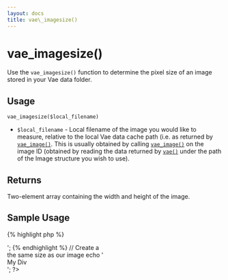 ```yaml
---
layout: docs
title: vae\_imagesize()
---
```


# vae\_imagesize()

Use the `vae_imagesize()` function to determine the pixel size of an
image stored in your Vae data folder.

## Usage

`vae_imagesize($local_filename)`

-   `$local_filename` - Local filename of the image you would like to
    measure, relative to the local Vae data cache path (i.e. as returned
    by [`vae_image()`](#php_vae_image). This is usually obtained by
    calling [`vae_image()`](#php_vae_image) on the image ID (obtained by
    reading the data returned by [`vae()`](#php_vae) under the path of
    the Image structure you wish to use).

## Returns

Two-element array containing the width and height of the image.

## Sample Usage

{% highlight php %}
<?php
// Fetch image and compute image size
$bio = vae("bio");
$image_filename = vae_file($bio['press_photo']);
$image_size = vae_imagesize($image_filename);
{% endhighlight %}

{% highlight html %}
// Display Image
echo '<img src="' . $image_filename . '" alt="My Image" />';
{% endhighlight %}

    // Create a <div> the same size as our image
    echo '<div style="width: ' . $image_size[0] . '; height: ' . $image_size[1] . ';">My Div</div>';
    ?>
